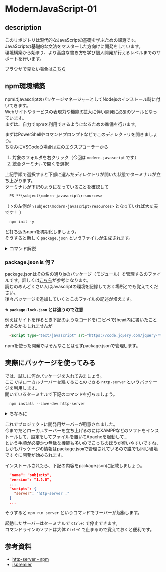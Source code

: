 # ModernJavaScript-01

## description

このリポジトリは現代的なJavaScriptの基礎を学ぶための課題です。  
JavaScriptの基礎的な文法をマスターした方向けに開発をしています。  
環境構築から始まり、より高度な書き方を学び個人開発が行えるレベルまでのサポートを行います。

ブラウザで見たい場合は[こちら](https://github.com/ken7253/subjects/blob/master/modern-javascript/01/README.md)

## npm環境構築

npmはjavascriptのパッケージマネージャーとしてNodejsのインストール時に付いてきます。  
Webサイトやサービスの表現力や機能の拡大に伴い開発に必須のツールとなっています。  
まずは、自力でnpmを利用できるようになるための準備を行います。  

まずはPowerShellやコマンドプロンプトなどでこのディレクトリを開きましょう。  
ちなみにVSCodeの場合は左のエクスプローラーから

1. 対象のフォルダを右クリック（今回は `modern-javascript` です）
2. 統合ターミナルで開くを選択

上記手順で選択すると下部に選んだディレクトリが開いた状態でターミナルが立ち上がります。  
ターミナルが下記のようになっていることを確認して  

```ps
  PS **\subject\modern-javascript\resources> 
```

（ >の左側が `\subject\modern-javascript\resources>` となっていれば大丈夫です！ ）  

```shell
  npm init -y
```

と打ち込みnpmを初期化しましょう。  
そうすると新しく `package.json` というファイルが生成されます。

<details>
<summary>コマンド解説</summary>

基本的にコマンドラインの操作では最初につかいたいソフト＋オプションや引数を記載することでプログラムを実行します。  
今回の場合は

| npm                       | init                       | -y        |
| ------------------------- | -------------------------- | --------- |
| npmというプログラムを実行 | 初期化（セットアップ）する | 全部Yesで |

というふうに指示をしています。  
なのでgitの場合は…

| git               | init                       |
| ----------------- | -------------------------- |
| gitというソフトで | 初期化（セットアップ）する |

という意味になります。  
コマンドの意味を覚えておくと応用が効くので非常に便利です。  

</details>

### package.json is 何？

package.jsonはその名の通りjsのパッケージ（モジュール）を管理するのファイルです。詳しくは[こちら](https://qiita.com/righteous/items/e5448cb2e7e11ab7d477)が参考になります。  
読むのめんどくさい人はjavascriptの環境を記録しておく場所とでも覚えてください｡  
後々パッケージを追加していくとこのファイルの記述が増えます。  

**※ `package-lock.json` とは違うので注意**

例えばサイトを作るとき下記のようなコードを(コピペで)head内に書いたことがあるかもしれませんが  

```html
  <script type="text/javascript" src="https://code.jquery.com/jquery-***.min.js"></script>
```

npmを使った開発ではそんなことはせずpackage.jsonで管理します。  

## 実際にパッケージを使ってみる

では、試しに何かパッケージを入れてみましょう。  
ここではローカルサーバーを建てることのできる `http-server` というパッケージを利用します。  
開いているターミナルで下記のコマンドを打ちましょう。  

```npm
  npm install --save-dev http-server
```

<details>
<summary>ちなみに</summary>

上記のコマンドは意味がわかりやすいように長めに書いていますが
省略することも可能です。  

| full | npm               | install          | --save-dev             | http-server   |
| ---- | ----------------- | ---------------- | ---------------------- | ------------- |
| 短縮 | npm               | i                | -D                     | http-server   |
| 意味 | npmというソフトで | インストールする | 開発用パッケージとして | http-serverを |

慣れてくるとめんどくさいので短縮します。

</details>

これでプロジェクトに開発用サーバーが用意されました。  
今までだとローカルサーバーを立ち上げるのにはXAMPPなどのソフトをインストールして、設定をしてファイルを置いてApacheを起動して…  
という手順が必要かつ無駄な機能も多いのでこっちのほうが使いやすいですね、しかもパッケージの情報はpackage.jsonで管理されているので誰でも同じ環境ですぐに開発が始められます。  

インストールされたら、下記の内容をpackage.jsonに記載しましょう。

```json
  "name": "subjects",
  "version": "1.0.0",
  ...
  "scripts": {
    "server": "http-server ."
  }
  ...
```

そうすると `npm run server` というコマンドでサーバーが起動します。  

起動したサーバーはターミナルで `Ctrl+C` で停止できます。  
コマンドラインのソフトは大体 `Ctrl+C` で止まるので覚えておくと便利です。  

## 参考資料

- [http-server - npm](https://www.npmjs.com/package/http-server)
- [jspremier](https://jsprimer.net/)

